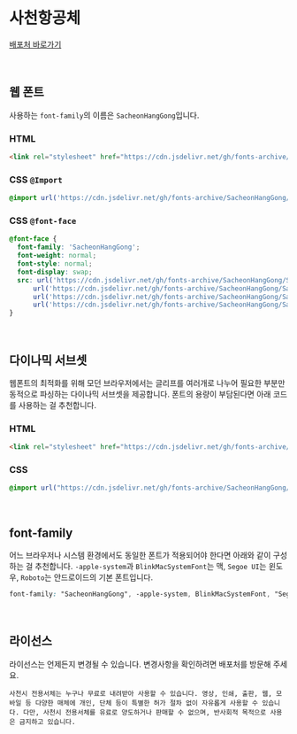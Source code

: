 # 사천항공체

[배포처 바로가기](https://www.sacheon.go.kr/intro/01096/05083.web)

&nbsp;

## 웹 폰트

사용하는 `font-family`의 이름은 `SacheonHangGong`입니다.

### HTML

```html
<link rel="stylesheet" href="https://cdn.jsdelivr.net/gh/fonts-archive/SacheonHangGong/SacheonHangGong.css" type="text/css"/>
```

### CSS `@Import`

```css
@import url('https://cdn.jsdelivr.net/gh/fonts-archive/SacheonHangGong/SacheonHangGong.css');
```

### CSS `@font-face`

```css
@font-face {
  font-family: 'SacheonHangGong';
  font-weight: normal;
  font-style: normal;
  font-display: swap;
  src: url('https://cdn.jsdelivr.net/gh/fonts-archive/SacheonHangGong/SacheonHangGong-Regular.woff2') format('woff2'),
      url('https://cdn.jsdelivr.net/gh/fonts-archive/SacheonHangGong/SacheonHangGong-Regular.woff') format('woff'),
      url('https://cdn.jsdelivr.net/gh/fonts-archive/SacheonHangGong/SacheonHangGong-Regular.otf') format('opentype'),
      url('https://cdn.jsdelivr.net/gh/fonts-archive/SacheonHangGong/SacheonHangGong-Regular.ttf') format('truetype');
}
```

&nbsp;

## 다이나믹 서브셋

웹폰트의 최적화를 위해 모던 브라우저에서는 글리프를 여러개로 나누어 필요한 부분만 동적으로 파싱하는 다이나믹 서브셋을 제공합니다. 폰트의 용량이 부담된다면 아래 코드를 사용하는 걸 추천합니다.

### HTML

```html
<link rel="stylesheet" href="https://cdn.jsdelivr.net/gh/fonts-archive/SacheonHangGong/subsets/SacheonHangGong-dynamic-subset.css" type="text/css"/>
```

### CSS

```css
@import url("https://cdn.jsdelivr.net/gh/fonts-archive/SacheonHangGong/subsets/SacheonHangGong-dynamic-subset.css");
```

&nbsp;

## font-family

어느 브라우저나 시스템 환경에서도 동일한 폰트가 적용되어야 한다면 아래와 같이 구성하는 걸 추천합니다. `-apple-system`과 `BlinkMacSystemFont`는 맥, `Segoe UI`는 윈도우, `Roboto`는 안드로이드의 기본 폰트입니다.

```css
font-family: "SacheonHangGong", -apple-system, BlinkMacSystemFont, "Segoe UI",Roboto, Oxygen, Ubuntu, Cantarell, "Open Sans", "Helvetica Neue", sans-serif;
```

&nbsp;

## 라이선스

라이선스는 언제든지 변경될 수 있습니다. 변경사항을 확인하려면 배포처를 방문해 주세요.

```
사천시 전용서체는 누구나 무료로 내려받아 사용할 수 있습니다. 영상, 인쇄, 출판, 웹, 모바일 등 다양한 매체에 개인, 단체 등이 특별한 허가 절차 없이 자유롭게 사용할 수 있습니다. 다만, 사천시 전용서체를 유료로 양도하거나 판매할 수 없으며, 반사회적 목적으로 사용은 금지하고 있습니다.
```
